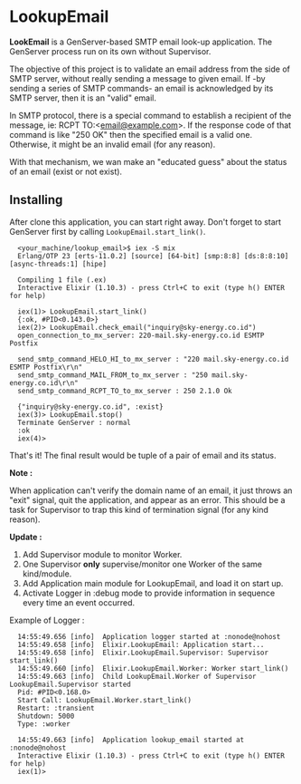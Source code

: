 # LookupEmail

**LookEmail** is a GenServer-based SMTP email look-up application. The GenServer process run on its own without Supervisor.

The objective of this project is to validate an email address from the side of SMTP server, without really sending a message to given email. If -by sending a series of SMTP commands- an email is acknowledged by its SMTP server, then it is an "valid" email.

In SMTP protocol, there is a special command to establish a recipient of the message, ie: RCPT TO:\<email@example.com\>. If the response code of that command is like "250 OK" then the specified email is a valid one. Otherwise, it might be an invalid email (for any reason).

With that mechanism, we wan make an "educated guess" about the status of an email (exist or not exist).

## Installing

After clone this application, you can start right away. Don't forget to start GenServer first by calling ```LookupEmail.start_link()```.

```
  <your_machine/lookup_email>$ iex -S mix
  Erlang/OTP 23 [erts-11.0.2] [source] [64-bit] [smp:8:8] [ds:8:8:10] [async-threads:1] [hipe]

  Compiling 1 file (.ex)
  Interactive Elixir (1.10.3) - press Ctrl+C to exit (type h() ENTER for help)

  iex(1)> LookupEmail.start_link()
  {:ok, #PID<0.143.0>}
  iex(2)> LookupEmail.check_email("inquiry@sky-energy.co.id")
  open_connection_to_mx_server: 220-mail.sky-energy.co.id ESMTP Postfix

  send_smtp_command_HELO_HI_to_mx_server : "220 mail.sky-energy.co.id ESMTP Postfix\r\n"
  send_smtp_command_MAIL_FROM_to_mx_server : "250 mail.sky-energy.co.id\r\n"
  send_smtp_command_RCPT_TO_to_mx_server : 250 2.1.0 Ok

  {"inquiry@sky-energy.co.id", :exist}
  iex(3)> LookupEmail.stop()
  Terminate GenServer : normal
  :ok
  iex(4)>
  ```
That's it! The final result would be tuple of a pair of email and its status.

**Note :**

When application can't verify the domain name of an email, it just throws an "exit" signal, quit the application, and appear as an error. This should be a task for Supervisor to trap this kind of termination signal (for any kind reason).

**Update :**
1. Add Supervisor module to monitor Worker.
2. One Supervisor **only** supervise/monitor one Worker of the same kind/module.
3. Add Application main module for LookupEmail, and load it on start up.
4. Activate Logger in :debug mode to provide information in sequence every time an event occurred.

Example of Logger :
```
  14:55:49.656 [info]  Application logger started at :nonode@nohost
  14:55:49.658 [info]  Elixir.LookupEmail: Application start...
  14:55:49.658 [info]  Elixir.LookupEmail.Supervisor: Supervisor start_link()
  14:55:49.660 [info]  Elixir.LookupEmail.Worker: Worker start_link()
  14:55:49.663 [info]  Child LookupEmail.Worker of Supervisor LookupEmail.Supervisor started
  Pid: #PID<0.168.0>
  Start Call: LookupEmail.Worker.start_link()
  Restart: :transient
  Shutdown: 5000
  Type: :worker

  14:55:49.663 [info]  Application lookup_email started at :nonode@nohost
  Interactive Elixir (1.10.3) - press Ctrl+C to exit (type h() ENTER for help)
  iex(1)>
```
